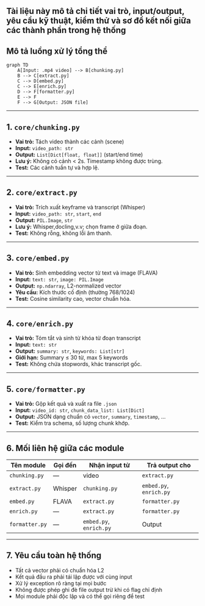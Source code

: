 Tài liệu này mô tả chi tiết vai trò, input/output, yêu cầu kỹ thuật, kiểm thử và sơ đồ kết nối giữa các thành phần trong hệ thống
---

## Mô tả luồng xử lý tổng thể

```
graph TD
    A[Input: .mp4 video] --> B[chunking.py]
    B --> C[extract.py]
    C --> D[embed.py]
    C --> E[enrich.py]
    D --> F[formatter.py]
    E --> F
    F --> G[Output: JSON file]
````

---

## 1. `core/chunking.py`

* **Vai trò:** Tách video thành các cảnh (scene)
* **Input:** `video_path: str`
* **Output:** `List[Dict[float, float]]` (start/end time)
* **Lưu ý:** Không có cảnh < 2s. Timestamp không được trùng.
* **Test:** Các cảnh tuần tự và hợp lệ.

---

## 2. `core/extract.py`

* **Vai trò:** Trích xuất keyframe và transcript (Whisper)
* **Input:** `video_path: str`, `start`, `end`
* **Output:** `PIL.Image`, `str`
* **Lưu ý:** Whisper,docling,v.v; chọn frame ở giữa đoạn.
* **Test:** Không rỗng, không lỗi âm thanh.

---

## 3. `core/embed.py`

* **Vai trò:** Sinh embedding vector từ text và image (FLAVA)
* **Input:** `text: str`, `image: PIL.Image`
* **Output:** `np.ndarray`, L2-normalized vector
* **Yêu cầu:** Kích thước cố định (thường 768/1024)
* **Test:** Cosine similarity cao, vector chuẩn hóa.

---

## 4. `core/enrich.py`

* **Vai trò:** Tóm tắt và sinh từ khóa từ đoạn transcript
* **Input:** `text: str`
* **Output:** `summary: str`, `keywords: List[str]`
* **Giới hạn:** Summary ≤ 30 từ, max 5 keywords
* **Test:** Không chứa stopwords, khác transcript gốc.

---

## 5. `core/formatter.py`

* **Vai trò:** Gộp kết quả và xuất ra file `.json`
* **Input:** `video_id: str`, `chunk_data_list: List[Dict]`
* **Output:** JSON dạng chuẩn có `vector`, `summary`, `timestamp`, ...
* **Test:** Kiểm tra schema, số lượng chunk khớp.

---

## 6. Mối liên hệ giữa các module

| Tên module     | Gọi đến | Nhận input từ           | Trả output cho          |
| -------------- | ------- | ----------------------- | ----------------------- |
| `chunking.py`  | —       | video                   | `extract.py`            |
| `extract.py`   | Whisper | `chunking.py`           | `embed.py`, `enrich.py` |
| `embed.py`     | FLAVA   | `extract.py`            | `formatter.py`          |
| `enrich.py`    | —       | `extract.py`            | `formatter.py`          |
| `formatter.py` | —       | `embed.py`, `enrich.py` | Output                  |

---

## 7. Yêu cầu toàn hệ thống

* Tất cả vector phải có chuẩn hóa L2
* Kết quả đầu ra phải tái lập được với cùng input
* Xử lý exception rõ ràng tại mọi bước
* Không được phép ghi đè file output trừ khi có flag chỉ định
* Mọi module phải độc lập và có thể gọi riêng để test
